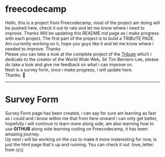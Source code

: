# freecodecamp

Hello, this is a project from Freecodecamp, most of the project am doing will be pushed here, check it out to rate and let me know where i need to improve. Thanks
Will be updating this README.md page as i make progress with each project.
The first part of the project is to build a TRIBUTE PAGE.
Am currently working on it, hope you guys like it and let me know where i needed to improve. Thanks <br>
Please you can take a look at the complete project of the <a href="https://kekecoder.github.io/freecodecamp/tribute" target="_blank">Tribute</a> which i dedicate to the creator of the World Wide Web, Sir Tim Berners-Lee, please do take a look and give me feedback on what i can improve on. <br>
Next is a survey form, once i make progress, i will update here. <br> Thanks. :love_letter:<br>

<hr>
<h1><strong>Survey Form </strong></h1>
Survey Form page has been created, i can say for sure am learning as fast as i could and i know within me that from here onward i can only get better, hopefully i will continue to learn more along side, am also learning how to use <b>GITHUB</b> along side learning coding on Freecodecamp, it has been amazing journey.<br>
Up next i will be working on the css to make it more insteresting for now, is just the html page that's up and running. You can check it out :love_letter: from 🇳🇬
